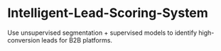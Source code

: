 # Intelligent-Lead-Scoring-System
Use unsupervised segmentation + supervised models to identify high-conversion leads for B2B platforms.

